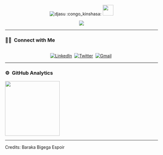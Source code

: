 <p align="center"> <img src="https://komarev.com/ghpvc/?username=djasu&label=Profile%20views&color=0e75b6&style=plastic" alt="djasu" /> :congo_kinshasa: <img src="https://media.giphy.com/media/hvRJCLFzcasrR4ia7z/giphy.gif" width="35"></p>
<p align="center">
  <a href="https://github.com/DenverCoder1/readme-typing-svg"><img src="https://readme-typing-svg.herokuapp.com?lines=Yassin+Ndaye;Software+Developer;ICT;Always%20learning%20new%20things&center=true&width=500&height=50"></a>
</p>
<hr/>



<h3> 🤝🏻 &nbsp;Connect with Me </h3> 

<p align="center">
<br>
<a href="https://www.linkedin.com/in/yassin-ndaye-ntwali-1a759099/"><img src="https://img.shields.io/badge/linkedin-%230077B5.svg?&style=for-the-badge&logo=linkedin&logoColor=white" alt="LinkedIn" /></a>&nbsp;
<a href="https://twitter.com/Amiyassini"><img src="https://img.shields.io/badge/Twitter-1DA1F2?style=for-the-badge&logo=twitter&logoColor=white" alt="Twitter" /></a>&nbsp;
<a href="mailto:yacindaye@gmail.com?subject=Hello Cobra from GitHub"><img src="https://img.shields.io/badge/gmail-%23D14836.svg?&style=for-the-badge&logo=gmail&logoColor=white" alt="Gmail"/></a>&nbsp;


</p>


----- 

### ⚙️ &nbsp;GitHub Analytics

<p align="left">
<a href="https://github.com/djasu">
  <img height="180em" src="https://github-readme-stats-eight-theta.vercel.app/api?username=djasu&show_icons=true&theme=algolia&include_all_commits=true&count_private=true+count_public=true"/>

</a>
</p>

-----

Credits: Baraka Bigega Espoir






